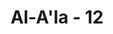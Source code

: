 ---
title: "Al-A'la - 12"
no: 12
arabic_no: ١٢
ayah: الَّذِيْ يَصْلَى النَّارَ الْكُبْرٰىۚ 
translation: "(yaitu) orang yang akan memasuki api yang besar (neraka),"
tafsir: "Dalam ayat-ayat ini, Allah menerangkan bahwa bagi orang yang ingkar, durhaka, dan menjauhkan diri dari petunjuk-petunjuk yang diberikan Nabi Muhammad, tidak akan berfaedah peringatan yang disampaikan. Oleh karena itu, mereka tetap dalam kekafiran dan akan dilemparkan ke dalam neraka yang paling bawah.\n\nSecara ringkas, orang yang menghadapi panggilan Nabi Muhammad ke jalan Allah itu ada tiga golongan:\n\n1.Golongan orang yang mengetahui dan yakin akan kebenarannya, tidak ada keraguan sedikit pun di dalam hatinya. Orang ini adalah orang mukmin yang sempurna (mu'min kamil) yang takut kepada Tuhannya.\n\n2.Golongan orang yang dalam menerima petunjuk, kemudian ia yakin akan petunjuk itu, lalu menyatakan keimanannya. Orang ini adalah golongan yang agak kurang nilainya dari yang pertama.\n\n3.Golongan yang durhaka dan ingkar, yang telah tertutup hatinya dari panggilan ke jalan Allah. Mereka ini adalah golongan yang paling jahat dan paling jauh dari kebaikan."
---